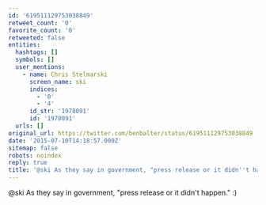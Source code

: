 ```yaml
---
id: '619511129753038849'
retweet_count: '0'
favorite_count: '0'
retweeted: false
entities:
  hashtags: []
  symbols: []
  user_mentions:
    - name: Chris Stelmarski
      screen_name: ski
      indices:
        - '0'
        - '4'
      id_str: '1978091'
      id: '1978091'
  urls: []
original_url: https://twitter.com/benbalter/status/619511129753038849
date: '2015-07-10T14:18:57.000Z'
sitemap: false
robots: noindex
reply: true
title: '@ski As they say in government, "press release or it didn''t happen." :)'
---
```


@ski As they say in government, "press release or it didn't happen." :)